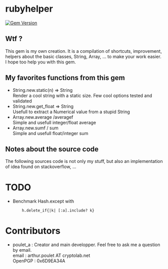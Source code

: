 # rubyhelper

[![Gem Version](https://badge.fury.io/rb/rubyhelper.svg)](http://badge.fury.io/rb/rubyhelper)
  
## Wtf ?
This gem is my own creation. It is a compilation of shortcuts, improvement,
helpers about the basic classes, String, Array, ... to make your work easier.  
I hope too help you with this gem.
  
## My favorites functions from this gem
- String.new.static(n) => String  
	Render a cool string with a static size. Few cool options tested and validated
- String.new.get_float => String  
	Usefull to extract a Numerical value from a stupid String
- Array.new.average /averagef  
	Simple and usefull integer/float average
- Array.new.sumf / sum  
	Simple and usefull float/integer sum
  
## Notes about the source code
The following sources code is not only my stuff, but also an implementation of idea found on stackoverflow, ...
  
# TODO
- Benchmark Hash.except with  
	```
		h.delete_if{|k| [:a].include? k}
	```

# Contributors
- poulet_a : Creator and main developper. Feel free to ask me a question by email.  
	email   : arthur.poulet AT cryptolab.net  
	OpenPGP : 0x6D9EA34A  

